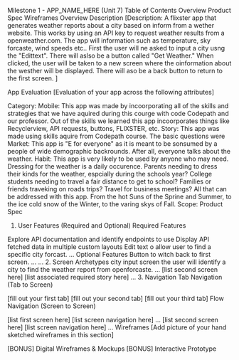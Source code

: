 Milestone 1 - APP_NAME_HERE (Unit 7)
Table of Contents
Overview
Product Spec
Wireframes
Overview
Description
[Description: A flixster app that generates weather reports about a city based on inform from a wether website. This works by using an API key to request weather results from a openweather.com. The app will information such as temperature, sky forcaste, wind speeds etc.. First the user will ne asked to input a city usng the "Edittext". There will aslso be a button called "Get Weather." When clicked, the user will be taken to a new screen where the oinformation about the westher will be displayed. There will aso be a back button to return to the first screen.
]

App Evaluation
[Evaluation of your app across the following attributes]

Category:
Mobile: This app was made by incoorporating all of the skills and strategies that we have aquired during this courge with code Codepath and our professor. Out of the skills we learned this app incoorporates things like Recyclerview, API requests, buttons, FLIXSTER, etc. 
Story: This app was made using skills aquire from Codepath course. The basic questions were 
Market: This app is "E for everyone" as it is meant to be sonsumed by a people of wide demographic backrounds. After all, everyone talks about the weather.
Habit: This app is very likely to be used by anyone who may need. Dressing for the weather is a daily occurence. Parents needing to dress their kinds for the weather, espcially during the schools year? College students needing to travel a fair distance to get to school? Families or friends traveking on roads trips? Travel for business meetings? All that can be addressed with this app. From the hot Suns of the Sprine and Summer, to the ice cold snow of the Winter, to the varing skys of Fall.
Scope:
Product Spec
1. User Features (Required and Optional)
Required Features

Explore API documentation and identify endpoints to use
Display API fetched data in multiple custom layouts
Edit text o allow user to find a specific city forcast.
...
Optional Features
Button to witch back to first screen.
...
...
2. Screen Archetypes
city input screen
the user will identify a city to find the weather report from openforcaste.
...
[list second screen here]
[list associated required story here]
...
3. Navigation
Tab Navigation (Tab to Screen)

[fill out your first tab]
[fill out your second tab]
[fill out your third tab]
Flow Navigation (Screen to Screen)

[list first screen here]
[list screen navigation here]
...
[list second screen here]
[list screen navigation here]
...
Wireframes
[Add picture of your hand sketched wireframes in this section] 



[BONUS] Digital Wireframes & Mockups
[BONUS] Interactive Prototype



